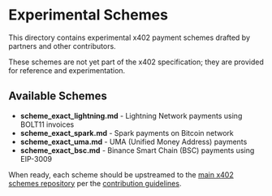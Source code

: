 # Experimental Schemes

This directory contains experimental x402 payment schemes drafted by partners and other contributors.

These schemes are not yet part of the x402 specification; they are provided for reference and experimentation.

## Available Schemes

- **scheme_exact_lightning.md** - Lightning Network payments using BOLT11 invoices
- **scheme_exact_spark.md** - Spark payments on Bitcoin network
- **scheme_exact_uma.md** - UMA (Unified Money Address) payments
- **scheme_exact_bsc.md** - Binance Smart Chain (BSC) payments using EIP-3009

When ready, each scheme should be upstreamed to the [main x402 schemes repository](https://github.com/coinbase/x402/tree/main/specs/schemes) per the [contribution guidelines](https://github.com/coinbase/x402/blob/main/CONTRIBUTING.md#new-schemes).
